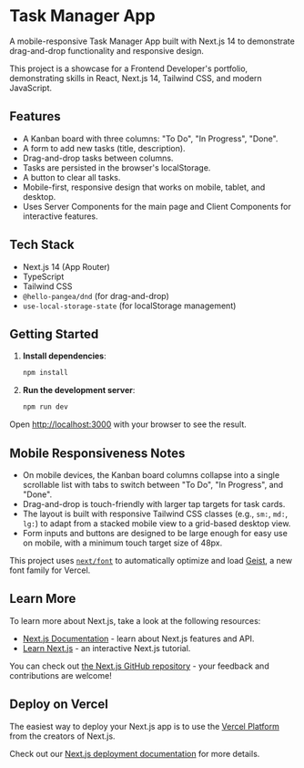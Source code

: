 # Task Manager App

A mobile-responsive Task Manager App built with Next.js 14 to demonstrate drag-and-drop functionality and responsive design.

This project is a showcase for a Frontend Developer's portfolio, demonstrating skills in React, Next.js 14, Tailwind CSS, and modern JavaScript.

## Features

- A Kanban board with three columns: "To Do", "In Progress", "Done".
- A form to add new tasks (title, description).
- Drag-and-drop tasks between columns.
- Tasks are persisted in the browser's localStorage.
- A button to clear all tasks.
- Mobile-first, responsive design that works on mobile, tablet, and desktop.
- Uses Server Components for the main page and Client Components for interactive features.

## Tech Stack

- Next.js 14 (App Router)
- TypeScript
- Tailwind CSS
- `@hello-pangea/dnd` (for drag-and-drop)
- `use-local-storage-state` (for localStorage management)

## Getting Started

1.  **Install dependencies**:

    ```bash
    npm install
    ```

2.  **Run the development server**:

    ```bash
    npm run dev
    ```

Open [http://localhost:3000](http://localhost:3000) with your browser to see the result.

## Mobile Responsiveness Notes

- On mobile devices, the Kanban board columns collapse into a single scrollable list with tabs to switch between "To Do", "In Progress", and "Done".
- Drag-and-drop is touch-friendly with larger tap targets for task cards.
- The layout is built with responsive Tailwind CSS classes (e.g., `sm:`, `md:`, `lg:`) to adapt from a stacked mobile view to a grid-based desktop view.
- Form inputs and buttons are designed to be large enough for easy use on mobile, with a minimum touch target size of 48px.

This project uses [`next/font`](https://nextjs.org/docs/app/building-your-application/optimizing/fonts) to automatically optimize and load [Geist](https://vercel.com/font), a new font family for Vercel.

## Learn More

To learn more about Next.js, take a look at the following resources:

- [Next.js Documentation](https://nextjs.org/docs) - learn about Next.js features and API.
- [Learn Next.js](https://nextjs.org/learn) - an interactive Next.js tutorial.

You can check out [the Next.js GitHub repository](https://github.com/vercel/next.js) - your feedback and contributions are welcome!

## Deploy on Vercel

The easiest way to deploy your Next.js app is to use the [Vercel Platform](https://vercel.com/new?utm_medium=default-template&filter=next.js&utm_source=create-next-app&utm_campaign=create-next-app-readme) from the creators of Next.js.

Check out our [Next.js deployment documentation](https://nextjs.org/docs/app/building-your-application/deploying) for more details.
